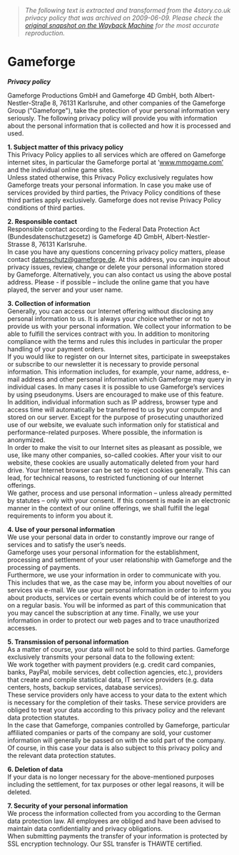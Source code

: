 > *The following text is extracted and transformed from the 4story.co.uk privacy policy that was archived on 2009-06-09. Please check the [original snapshot on the Wayback Machine](https://web.archive.org/web/20090609232938id_/http%3A//agb.gameforge.de/mmog/index.php%3Flang%3Den%26art%3Ddatenschutz_mmog%26special%3D%26%26f_text%3D7d7070%26f_text_hover%3D72859d%26f_text_h%3D72859d%26f_text_hr%3Dffffff%26f_text_hrbg%3Dffffff%26f_text_hrborder%3Dc0c0c0%26f_text_font%3Dverdana%252C%2Barial%252C%2Bhelvetica%252C%2Bsans-serif%26f_bg%3Dverdana%252C%2Barial%252C%2Bhelvetica%252C%2Bsans-serif) for the most accurate reproduction.*

# Gameforge

**_Privacy policy_**

Gameforge Productions GmbH and Gameforge 4D GmbH, both Albert-Nestler-Straβe 8, 76131 Karlsruhe, and other companies of the Gameforge Group ("Gameforge"), take the protection of your personal information very seriously. The following privacy policy will provide you with information about the personal information that is collected and how it is processed and used. 

**1\. Subject matter of this privacy policy**  
This Privacy Policy applies to all services which are offered on Gameforge internet sites, in particular the Gameforge portal at ‘www.mmogame.com’ and the individual online game sites.  
Unless stated otherwise, this Privacy Policy exclusively regulates how Gameforge treats your personal information. In case you make use of services provided by third parties, the Privacy Policy conditions of these third parties apply exclusively. Gameforge does not revise Privacy Policy conditions of third parties.

 **2\. Responsible contact**  
Responsible contact according to the Federal Data Protection Act (Bundesdatenschutzgesetz) is Gameforge 4D GmbH, Albert-Nestler-Strasse 8, 76131 Karlsruhe.  
In case you have any questions concerning privacy policy matters, please contact datenschutz@gameforge.de. At this address, you can inquire about privacy issues, review, change or delete your personal information stored by Gameforge. Alternatively, you can also contact us using the above postal address. Please - if possible – include the online game that you have played, the server and your user name. 

**3\. Collection of information**  
Generally, you can access our Internet offering without disclosing any personal information to us. It is always your choice whether or not to provide us with your personal information. We collect your information to be able to fulfill the services contract with you. In addition to monitoring compliance with the terms and rules this includes in particular the proper handling of your payment orders.  
If you would like to register on our Internet sites, participate in sweepstakes or subscribe to our newsletter it is necessary to provide personal information. This information includes, for example, your name, address, e-mail address and other personal information which Gameforge may query in individual cases. In many cases it is possible to use Gameforge’s services by using pseudonyms. Users are encouraged to make use of this feature.  
In addition, individual information such as IP address, browser type and access time will automatically be transferred to us by your computer and stored on our server. Except for the purpose of prosecuting unauthorized use of our website, we evaluate such information only for statistical and performance-related purposes. Where possible, the information is anonymized.  
In order to make the visit to our Internet sites as pleasant as possible, we use, like many other companies, so-called cookies. After your visit to our website, these cookies are usually automatically deleted from your hard drive. Your Internet browser can be set to reject cookies generally. This can lead, for technical reasons, to restricted functioning of our Internet offerings.   
We gather, process and use personal information – unless already permitted by statutes – only with your consent. If this consent is made in an electronic manner in the context of our online offerings, we shall fulfill the legal requirements to inform you about it.

 **4\. Use of your personal information**  
We use your personal data in order to constantly improve our range of services and to satisfy the user’s needs.  
Gameforge uses your personal information for the establishment, processing and settlement of your user relationship with Gameforge and the processing of payments.  
Furthermore, we use your information in order to communicate with you. This includes that we, as the case may be, inform you about novelties of our services via e-mail. We use your personal information in order to inform you about products, services or certain events which could be of interest to you on a regular basis. You will be informed as part of this communication that you may cancel the subscription at any time. Finally, we use your information in order to protect our web pages and to trace unauthorized accesses.

 **5\. Transmission of personal information**  
As a matter of course, your data will not be sold to third parties. Gameforge exclusively transmits your personal data to the following extent:   
We work together with payment providers (e.g. credit card companies, banks, PayPal, mobile services, debt collection agencies, etc.), providers that create and compile statistical data, IT service providers (e.g. data centers, hosts, backup services, database services).   
These service providers only have access to your data to the extent which is necessary for the completion of their tasks. These service providers are obliged to treat your data according to this privacy policy and the relevant data protection statutes.   
In the case that Gameforge, companies controlled by Gameforge, particular affiliated companies or parts of the company are sold, your customer information will generally be passed on with the sold part of the company. Of course, in this case your data is also subject to this privacy policy and the relevant data protection statutes.

 **6\. Deletion of data**  
If your data is no longer necessary for the above-mentioned purposes including the settlement, for tax purposes or other legal reasons, it will be deleted.

 **7\. Security of your personal information**  
We process the information collected from you according to the German data protection law. All employees are obliged and have been advised to maintain data confidentiality and privacy obligations.   
When submitting payments the transfer of your information is protected by SSL encryption technology. Our SSL transfer is THAWTE certified.

  

